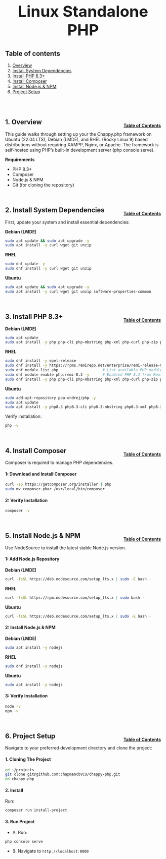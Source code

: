 <h1 style="font-size: 50px; text-align: center;">Linux Standalone PHP</h1>

## Table of contents
1. [Overview](#overview)
2. [Install System Dependencies](#dependencies)
3. [Install PHP 8.3+](#php)
4. [Install Composer](#composer)
5. [Install Node.js & NPM](#nodejs)
6. [Project Setup](#project-setup)
<br>
<br>

## 1. Overview <a id="overview"></a><span style="float: right; font-size: 14px; padding-top: 15px;">[Table of Contents](#table-of-contents)</span>
This guide walks through setting up your the Chappy.php framework on Ubuntu (22.04 LTS), Debian (LMDE), and RHEL (Rocky Linux 9) based distributions without requiring XAMPP, Nginx, or Apache. The framework is self-hosted using PHP’s built-in development server (php console serve).

**Requirements**
- PHP 8.3+
- Composer
- Node.js & NPM
- Git (for cloning the repository)
<br>

## 2. Install System Dependencies <a id="dependencies"></a><span style="float: right; font-size: 14px; padding-top: 15px;">[Table of Contents](#table-of-contents)</span>
First, update your system and install essential dependencies:

**Debian (LMDE)**
```sh
sudo apt update && sudo apt upgrade -y
sudo apt install -y curl wget git unzip
```

**RHEL**
```sh
sudo dnf update -y
sudo dnf install -y curl wget git unzip
```

**Ubuntu**
```sh
sudo apt update && sudo apt upgrade -y
sudo apt install -y curl wget git unzip software-properties-common
```
<br>

## 3. Install PHP 8.3+ <a id="php"></a><span style="float: right; font-size: 14px; padding-top: 15px;">[Table of Contents](#table-of-contents)</span>
**Debian (LMDE)**
```sh
sudo apt update
sudo apt install -y php php-cli php-mbstring php-xml php-curl php-zip php-sqlite3 php-bcmath
```

**RHEL**
```sh
sudo dnf install -y epel-release
sudo dnf install -y https://rpms.remirepo.net/enterprise/remi-release-9.rpm
sudo dnf module list php                    # List available PHP modules
sudo dnf module enable php:remi-8.3 -y      # Enabled PHP 8.3 from Remi repo
sudo dnf install -y php php-cli php-mbstring php-xml php-curl php-zip php-sqlite3 php-bcmath
```

**Ubuntu**
```sh
sudo add-apt-repository ppa:ondrej/php -y
sudo apt update
sudo apt install -y php8.3 php8.3-cli php8.3-mbstring php8.3-xml php8.3-curl php8.3-zip php8.3-sqlite3 php8.3-bcmath
```

Verify installation:
```sh
php -v
```
<br>

## 4. Install Composer <a id="composer"></a><span style="float: right; font-size: 14px; padding-top: 15px;">[Table of Contents](#table-of-contents)</span>
Composer is required to manage PHP dependencies.
#### 1: Download and Install Composer
```sh
curl -sS https://getcomposer.org/installer | php
sudo mv composer.phar /usr/local/bin/composer
```

#### 2: Verify Installation
```sh
composer -v
```
<br>

## 5. Install Node.js & NPM <a id="nodejs"></a><span style="float: right; font-size: 14px; padding-top: 15px;">[Table of Contents](#table-of-contents)</span>
Use NodeSource to install the latest stable Node.js version.
#### 1: Add Node.js Repository
**Debian (LMDE)**
```sh
curl -fsSL https://deb.nodesource.com/setup_lts.x | sudo -E bash -
```

**RHEL**
```sh
curl -fsSL https://rpm.nodesource.com/setup_lts.x | sudo bash -
```

**Ubuntu**
```sh
curl -fsSL https://deb.nodesource.com/setup_lts.x | sudo -E bash -
```

#### 2: Install Node.js & NPM
**Debian (LMDE)**
```sh
sudo apt install -y nodejs
```

**RHEL**
```sh
sudo dnf install -y nodejs
```

**Ubuntu**
```sh
sudo apt install -y nodejs
```

#### 3: Verify Installation
```sh
node -v
npm -v
```
<br>

## 6. Project Setup <a id="project-setup"></a><span style="float: right; font-size: 14px; padding-top: 15px;">[Table of Contents](#table-of-contents)</span>
Navigate to your preferred development directory and clone the project:
#### 1. Cloning The Project
```sh
cd ~/projects
git clone git@github.com:chapmancbVCU/chappy-php.git
cd chappy-php
```

#### 2. Install
Run:
```sh
composer run install-project
```

#### 3. Run Project
* A. Run:
```sh
php console serve
```

* B. Navigate to `http://localhost:8000`